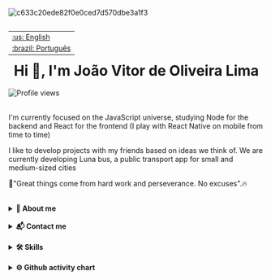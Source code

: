 ![c633c20ede82f0e0ced7d570dbe3a1f3](https://user-images.githubusercontent.com/70382532/138322189-2db8df52-9dcb-40a0-88a8-c365466bd33d.gif)

<table align="right">
 <tr><td><a href="./README_EN.md">:us: English</a></td></tr>
 <tr><td><a href="./README.md">:brazil: Português</a></td></tr>
</table>

<h1 align="center">Hi 👋, I'm João Vitor de Oliveira Lima</h1>

<div> 
  <img src="https://komarev.com/ghpvc/?username=jvolima&color=yellow" alt="Profile views" /> 
</div>

<br />

<p>I'm currently focused on the JavaScript universe, studying Node for the backend and React for the frontend (I play with React Native on mobile from time to time)

I like to develop projects with my friends based on ideas we think of. We are currently developing Luna bus, a public transport app for small and medium-sized cities

🚀"Great things come from hard work and perseverance. No excuses".🔥

</p>

<br />

<details>
  <summary><strong>👤 About me</strong></summary>

- 🔥 Fullstack Developer

- 🗣️ Advanced English

- 🖥️ Member of the CATI Jr. and InkPen development team

- 📝 [Resume](https://docs.google.com/document/d/1i0MZyY3jptQRNlXkLgVSV7h-aMFPmCGdg2Wo1b-TcKU/edit?usp=sharing)

- 📱 [Portfolio](https://portifolio-jvolima.vercel.app/)

- 💻 Outstanding personal projects: [Devlândia](https://github.com/jvolima/dev-landia) and [Luna bus](https://lunabus.com.br)
</details>

<br />

<details>
  <summary><strong>📬 Contact me</strong></summary>
  <div>
    <br />
    <a href="mailto:jvolima2004@gmail.com">
      <img 
        src="https://img.shields.io/badge/Gmail-D14836?style=for-the-badge&amp;logo=Gmail&amp;logoColor=white" alt="gmail">
    </a>
    <a href="https://www.instagram.com/jvolima1/">
      <img 
        src="https://img.shields.io/badge/Instagram-E4405F?style=for-the-badge&amp;logo=instagram&amp;logoColor=white" 
        alt="instagram">
    </a>
    <a href="https://www.linkedin.com/in/jo%C3%A3o-vitor-de-oliveira-lima-36b573215">
      <img 
        src="https://img.shields.io/badge/Linkedin-0077B5?style=for-the-badge&amp;logo=LinkedIn&amp;logoColor=white" 
        alt="linked-in">
    </a>
    <a href="https://app.rocketseat.com.br/me/jvolima2004-1625102958210">
      <img src="./Rocketseat-icon.png"  
      height="27.5" 
      alt="rocketseat">
    </a>
  </div>
</details>

<br />

<details>
    <summary><strong>🛠 Skills</strong></summary>
    <br />
    - Languages
    <div style="display: inline_block">
      <img align="center" alt="JS" height="30" width="40" src="https://raw.githubusercontent.com/devicons/devicon/master/icons/javascript/javascript-plain.svg" />
      <img align="center" alt="Typescript" height="30" width="40" src="https://raw.githubusercontent.com/devicons/devicon/master/icons/typescript/typescript-original.svg" />
      <img align="center" alt="Java" height="30" width="40" src="https://cdn.jsdelivr.net/gh/devicons/devicon/icons/java/java-original.svg" />
    </div>
    <br />
    - Frontend
    <div style="display: inline_block">
      <img align="center" alt="React" height="30" width="40" src="https://cdn.jsdelivr.net/gh/devicons/devicon/icons/react/react-original.svg" />
      <img align="center" alt="HTML" height="30" width="40" src="https://raw.githubusercontent.com/devicons/devicon/master/icons/html5/html5-original.svg" />
      <img align="center" alt="CSS" height="30" width="40" src="https://raw.githubusercontent.com/devicons/devicon/master/icons/css3/css3-original.svg" />
    </div>
    <br />
    - Backend
    <div style="display: inline_block">
      <img align="center" alt="Spring Boot" height="30" width="40" src="https://cdn.jsdelivr.net/gh/devicons/devicon/icons/spring/spring-original.svg" />
      <img align="center" alt="Node" height="30" width="40" src="https://cdn.jsdelivr.net/gh/devicons/devicon/icons/nodejs/nodejs-original.svg" />
      <img align="center" alt="Nestjs" height="30" width="40" src="https://cdn.jsdelivr.net/gh/devicons/devicon/icons/nestjs/nestjs-plain.svg" />
      <img align="center" alt="Postgresql" height="30" width="40" src="https://cdn.jsdelivr.net/gh/devicons/devicon/icons/postgresql/postgresql-original.svg" />
      <img align="center" alt="Mysql" height="32" width="42" src="https://cdn.jsdelivr.net/gh/devicons/devicon/icons/mysql/mysql-original.svg" />
    </div>
    <br />
    - Other technologies
    <div style="display: inline_block">
      <img align="center" alt="Git" height="30" width="40" src="https://cdn.jsdelivr.net/gh/devicons/devicon/icons/git/git-original.svg" />
      <img align="center" alt="Jest" height="30" width="40" src="https://cdn.jsdelivr.net/gh/devicons/devicon/icons/jest/jest-plain.svg" />
      <img align="center" alt="Docker" height="40" width="50" src="https://cdn.jsdelivr.net/gh/devicons/devicon/icons/docker/docker-original.svg" />
    </div>
</details>

<br />

<details>
  <summary><strong>⚙️ Github activity chart</strong></summary>
  <div align="center">
    <br>
    <div align="center">
      <img height="150em" src="https://github-profile-summary-cards.vercel.app/api/cards/stats?username=jvolima&theme=radical"/>
    </div>    
    <br>
    <div align="center">
      <img height="150em" src="https://github-profile-summary-cards.vercel.app/api/cards/repos-per-language?username=jvolima&theme=radical"/>
      <img height="150em" src="https://github-profile-summary-cards.vercel.app/api/cards/most-commit-language?username=jvolima&theme=radical"/>
    </div>
    <br>
    <div align="center">
      <img height="150em" src="https://github-profile-summary-cards.vercel.app/api/cards/profile-details?username=jvolima&theme=radical"/>
    </div>
    <br> 
    <div align="center">
      <img src="http://github-readme-streak-stats.herokuapp.com/?user=jvolima&theme=radical&date_format=M%20j%5B%2C%20Y%5D" />
    </div>
  </div>
</details>
